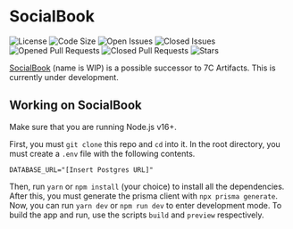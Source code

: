 # SocialBook
![License](https://img.shields.io/github/license/megagames-me/social-book) ![Code Size](https://img.shields.io/github/languages/code-size/megagames-me/social-book?style=flat) ![Open Issues](https://img.shields.io/github/issues/megagames-me/social-book) ![Closed Issues](https://img.shields.io/github/issues-closed/megagames-me/social-book) ![Opened Pull Requests](https://img.shields.io/github/issues-pr/megagames-me/social-book) ![Closed Pull Requests](https://img.shields.io/github/issues-pr-closed/megagames-me/social-book) ![Stars](https://img.shields.io/github/stars/megagames-me/social-book?style=social)

[SocialBook](https://sas-social-book.herokuapp.com/) (name is WIP) is a possible successor to 7C Artifacts. This is currently under development.

## Working on SocialBook

Make sure that you are running Node.js v16+.

First, you must `git clone` this repo and `cd` into it. In the root directory, you must create a `.env` file with the following contents. 
```.env
DATABASE_URL="[Insert Postgres URL]"
```
Then, run `yarn` or `npm install` (your choice) to install all the dependencies. After this, you must generate the prisma client with `npx prisma generate`. Now, you can run `yarn dev` or `npm run dev` to enter development mode. To build the app and run, use the scripts `build` and `preview` respectively.
